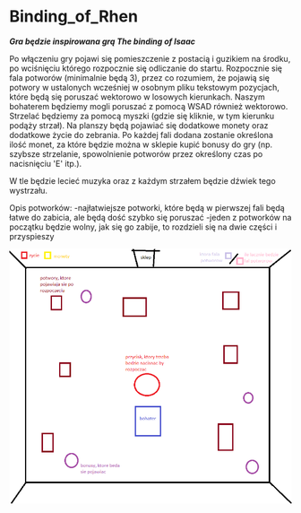 # Binding_of_Rhen
 
***Gra będzie inspirowana grą The binding of Isaac***

Po włączeniu gry pojawi się pomieszczenie z postacią i guzikiem na środku, po wciśnięciu którego rozpocznie się odliczanie do startu. Rozpocznie się fala potworów (minimalnie będą 3), przez co rozumiem, że pojawią się potwory w ustalonych wcześniej w osobnym pliku tekstowym pozycjach, które będą się poruszać wektorowo w losowych kierunkach. Naszym bohaterem będziemy mogli poruszać z pomocą WSAD również wektorowo. Strzelać będziemy za pomocą myszki (gdzie się kliknie, w tym kierunku podąży strzał). Na planszy będą pojawiać się dodatkowe monety oraz dodatkowe życie do zebrania. Po każdej fali dodana zostanie określona ilość monet, za które będzie można w sklepie kupić bonusy do gry (np. szybsze strzelanie, spowolnienie potworów przez określony czas po nacisnięciu 'E' itp.).

W tle będzie lecieć muzyka oraz z każdym strzałem będzie dźwiek tego wystrzału. 

Opis potworków:
-najłatwiejsze potworki, które będą w pierwszej fali będą łatwe do zabicia, ale będą dość szybko się poruszać
-jeden z potworków na początku będzie wolny, jak się go zabije, to rozdzieli się na dwie części i przyspieszy

![makieta](binding_of_rhen_makieta.png)
